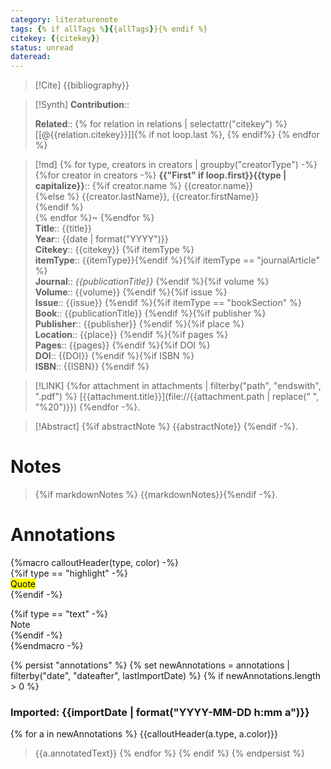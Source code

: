 ```yaml
---
category: literaturenote
tags: {% if allTags %}{{allTags}}{% endif %}
citekey: {{citekey}}
status: unread
dateread:
---
```


> [!Cite]
> {{bibliography}}

>[!Synth]
>**Contribution**:: 
>
>**Related**:: {% for relation in relations | selectattr("citekey") %} [[@{{relation.citekey}}]]{% if not loop.last %}, {% endif%} {% endfor %}
>

>[!md]
{% for type, creators in creators | groupby("creatorType") -%}
{%for creator in creators -%}
> **{{"First" if loop.first}}{{type | capitalize}}**::
{%if creator.name %} {{creator.name}}  
{%else %} {{creator.lastName}}, {{creator.firstName}}  
{%endif %}  
{% endfor %}~ 
{%endfor %}    
> **Title**:: {{title}}  
> **Year**:: {{date | format("YYYY")}}   
> **Citekey**:: {{citekey}} {%if itemType %}  
> **itemType**:: {{itemType}}{%endif %}{%if itemType == "journalArticle" %}  
> **Journal**:: *{{publicationTitle}}* {%endif %}{%if volume %}  
> **Volume**:: {{volume}} {%endif %}{%if issue %}  
> **Issue**:: {{issue}} {%endif %}{%if itemType == "bookSection" %}  
> **Book**:: {{publicationTitle}} {%endif %}{%if publisher %}  
> **Publisher**:: {{publisher}} {%endif %}{%if place %}  
> **Location**:: {{place}} {%endif %}{%if pages %}   
> **Pages**:: {{pages}} {%endif %}{%if DOI %}  
> **DOI**:: {{DOI}} {%endif %}{%if ISBN %}  
> **ISBN**:: {{ISBN}} {%endif %}    

> [!LINK] 
> {%for attachment in attachments | filterby("path", "endswith", ".pdf") %}
>  [{{attachment.title}}](file://{{attachment.path | replace(" ", "%20")}})  {%endfor -%}.

> [!Abstract]
> {%if abstractNote %}
> {{abstractNote}}
> {%endif -%}.
> 
# Notes
> {%if markdownNotes %}
>{{markdownNotes}}{%endif -%}.


# Annotations
{%macro calloutHeader(type, color) -%}  
{%if type == "highlight" -%}  
<mark style="background-color: {{color}}">Quote</mark>  
{%endif -%}

{%if type == "text" -%}  
Note  
{%endif -%}  
{%endmacro -%}

{% persist "annotations" %}
{% set newAnnotations = annotations | filterby("date", "dateafter", lastImportDate) %}
{% if newAnnotations.length > 0 %}

### Imported: {{importDate | format("YYYY-MM-DD h:mm a")}}


{% for a in newAnnotations %}
{{calloutHeader(a.type, a.color)}}
> {{a.annotatedText}}
{% endfor %}
{% endif %}
{% endpersist %}